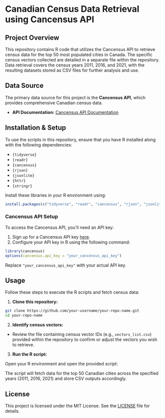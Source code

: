 # Canadian Census Data Retrieval using Cancensus API

## Project Overview

This repository contains R code that utilizes the Cancensus API to retrieve census data for the top 50 most populated cities in Canada. The specific census vectors collected are detailed in a separate file within the repository. Data retrieval covers the census years 2011, 2016, and 2021, with the resulting datasets stored as CSV files for further analysis and use.

## Data Source

The primary data source for this project is the **Cancensus API**, which provides comprehensive Canadian census data.

- **API Documentation:** [Cancensus API Documentation](https://mountainmath.github.io/cancensus/)

## Installation & Setup

To use the scripts in this repository, ensure that you have R installed along with the following dependencies:

- `{tidyverse}`
- `{readr}`
- `{cancensus}`
- `{rjson}`
- `{jsonlite}`
- `{httr}`
- `{stringr}`

Install these libraries in your R environment using:

```R
install.packages(c("tidyverse", "readr", "cancensus", "rjson", "jsonlite", "httr", "stringr"))
```

### Cancensus API Setup

To access the Cancensus API, you'll need an API key:

1. Sign up for a Cancensus API key [here](https://censusmapper.ca/api).
2. Configure your API key in R using the following command:

```R
library(cancensus)
options(cancensus.api_key = "your_cancensus_api_key")
```

Replace `"your_cancensus_api_key"` with your actual API key.

## Usage

Follow these steps to execute the R scripts and fetch census data:

1. **Clone this repository:**

```bash
git clone https://github.com/your-username/your-repo-name.git
cd your-repo-name
```

2. **Identify census vectors:**

- Review the file containing census vector IDs (e.g., `vectors_list.csv`) provided within the repository to confirm or adjust the vectors you wish to retrieve.

3. **Run the R script:**

Open your R environment and open the provided script:

The script will fetch data for the top 50 Canadian cities across the specified years (2011, 2016, 2021) and store CSV outputs accordingly.


## License

This project is licensed under the MIT License. See the [LICENSE](LICENSE) file for details.

